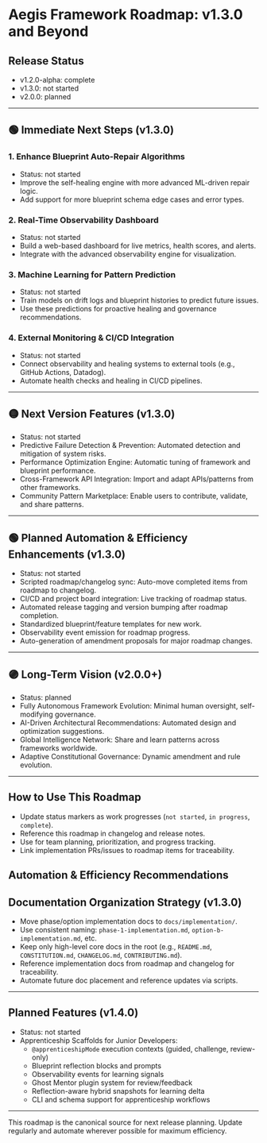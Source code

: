 # Aegis Framework Roadmap: v1.3.0 and Beyond

<!--
@aegisFrameworkVersion: 1.3.0-planning
@intent: Roadmap for next release and long-term vision
-->

## Release Status
- v1.2.0-alpha: complete
- v1.3.0: not started
- v2.0.0: planned

---

## 🟢 Immediate Next Steps (v1.3.0)

### 1. Enhance Blueprint Auto-Repair Algorithms
- Status: not started
- Improve the self-healing engine with more advanced ML-driven repair logic.
- Add support for more blueprint schema edge cases and error types.

### 2. Real-Time Observability Dashboard
- Status: not started
- Build a web-based dashboard for live metrics, health scores, and alerts.
- Integrate with the advanced observability engine for visualization.

### 3. Machine Learning for Pattern Prediction
- Status: not started
- Train models on drift logs and blueprint histories to predict future issues.
- Use these predictions for proactive healing and governance recommendations.

### 4. External Monitoring & CI/CD Integration
- Status: not started
- Connect observability and healing systems to external tools (e.g., GitHub Actions, Datadog).
- Automate health checks and healing in CI/CD pipelines.

---

## 🟡 Next Version Features (v1.3.0)
- Status: not started
- Predictive Failure Detection & Prevention: Automated detection and mitigation of system risks.
- Performance Optimization Engine: Automatic tuning of framework and blueprint performance.
- Cross-Framework API Integration: Import and adapt APIs/patterns from other frameworks.
- Community Pattern Marketplace: Enable users to contribute, validate, and share patterns.

---

## 🟢 Planned Automation & Efficiency Enhancements (v1.3.0)
- Status: not started
- Scripted roadmap/changelog sync: Auto-move completed items from roadmap to changelog.
- CI/CD and project board integration: Live tracking of roadmap status.
- Automated release tagging and version bumping after roadmap completion.
- Standardized blueprint/feature templates for new work.
- Observability event emission for roadmap progress.
- Auto-generation of amendment proposals for major roadmap changes.

---

## 🟣 Long-Term Vision (v2.0.0+)
- Status: planned
- Fully Autonomous Framework Evolution: Minimal human oversight, self-modifying governance.
- AI-Driven Architectural Recommendations: Automated design and optimization suggestions.
- Global Intelligence Network: Share and learn patterns across frameworks worldwide.
- Adaptive Constitutional Governance: Dynamic amendment and rule evolution.

---

## How to Use This Roadmap
- Update status markers as work progresses (`not started`, `in progress`, `complete`).
- Reference this roadmap in changelog and release notes.
- Use for team planning, prioritization, and progress tracking.
- Link implementation PRs/issues to roadmap items for traceability.

## Automation & Efficiency Recommendations

## Documentation Organization Strategy (v1.3.0)
- Move phase/option implementation docs to `docs/implementation/`.
- Use consistent naming: `phase-1-implementation.md`, `option-b-implementation.md`, etc.
- Keep only high-level core docs in the root (e.g., `README.md`, `CONSTITUTION.md`, `CHANGELOG.md`, `CONTRIBUTING.md`).
- Reference implementation docs from roadmap and changelog for traceability.
- Automate future doc placement and reference updates via scripts.

---

## Planned Features (v1.4.0)
- Status: not started
- Apprenticeship Scaffolds for Junior Developers:
  - `@apprenticeshipMode` execution contexts (guided, challenge, review-only)
  - Blueprint reflection blocks and prompts
  - Observability events for learning signals
  - Ghost Mentor plugin system for review/feedback
  - Reflection-aware hybrid snapshots for learning delta
  - CLI and schema support for apprenticeship workflows

---

This roadmap is the canonical source for next release planning. Update regularly and automate wherever possible for maximum efficiency.
